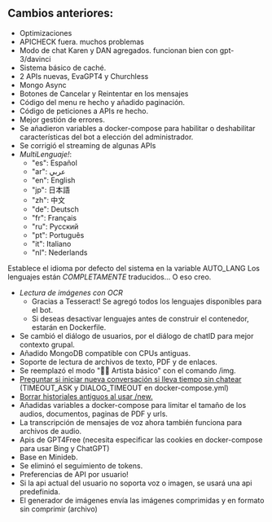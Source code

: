 ## Cambios anteriores:
- Optimizaciones
- APICHECK fuera. muchos problemas
- Modo de chat Karen y DAN agregados. funcionan bien con gpt-3/davinci
- Sistema básico de caché.
- 2 APIs nuevas, EvaGPT4 y Churchless
- Mongo Async
- Botones de Cancelar y Reintentar en los mensajes
- Código del menu re hecho y añadido paginación.
- Código de peticiones a APIs re hecho.
- Mejor gestión de errores.
- Se añadieron variables a docker-compose para habilitar o deshabilitar características del bot a elección del administrador.
- Se corrigió el streaming de algunas APIs
- *MultiLenguaje!*:
    - "es": Español
    - "ar": عربي
    - "en": English
    - "jp": 日本語
    - "zh": 中文
    - "de": Deutsch
    - "fr": Français
    - "ru": Русский
    - "pt": Português
    - "it": Italiano
    - "nl": Nederlands

Establece el idioma por defecto del sistema en la variable AUTO_LANG
Los lenguajes están *COMPLETAMENTE* traducidos... O eso creo.
- *Lectura de imágenes con OCR*
    - Gracias a Tesseract! Se agregó todos los lenguajes disponibles para el bot.
    - Si deseas desactivar lenguajes antes de construir el contenedor, estarán en Dockerfile.
- Se cambió el diálogo de usuarios, por el diálogo de chatID para mejor contexto grupal.
- Añadido MongoDB compatible con CPUs antiguas.
- Soporte de lectura de archivos de texto, PDF y de enlaces.
- Se reemplazó el modo "👩‍🎨 Artista básico" con el comando /img.
- <a href="https://github.com/karfly/chatgpt_telegram_bot/pull/112/commits/d54809aeb89a1921f6cfdffc00a4d1ee4744c8d2" alt="Dialog_ask">Preguntar si iniciar nueva conversación si lleva tiempo sin chatear</a> (TIMEOUT_ASK y DIALOG_TIMEOUT en docker-compose.yml)
- <a href="https://github.com/karfly/chatgpt_telegram_bot/pull/188" alt="AutoDel">Borrar historiales antiguos al usar /new.</a>
- Añadidas variables a docker-compose para limitar el tamaño de los audios, documentos, paginas de PDF y urls.
- La transcripción de mensajes de voz ahora también funciona para archivos de audio.
- Apis de GPT4Free (necesita especificar las cookies en docker-compose para usar Bing y ChatGPT)
- Base en Minideb.
- Se eliminó el seguimiento de tokens.
- Preferencias de API por usuario!
- Si la api actual del usuario no soporta voz o imagen, se usará una api predefinida.
- El generador de imágenes envía las imágenes comprimidas y en formato sin comprimir (archivo) 